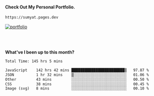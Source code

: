 #### Check Out My Personal Portfolio.
````bash
https://sumyat.pages.dev
````

<a href='https://sumyat.pages.dev/'>
    <img src='https://github.com/sumyat-aung/sumyat-aung/assets/108873224/c9b4f2be-c585-4dd3-84e1-692c3854a6d8' alt='portfolio' align='center' />
</a>


<br />
<br />


<br />
<br />

**What've I been up to this month?**

<!--START_SECTION:waka-->

```txt
Total Time: 145 hrs 5 mins

JavaScript    142 hrs 42 mins ████████████████████████▒   97.87 %
JSON          1 hr 32 mins    ▒░░░░░░░░░░░░░░░░░░░░░░░░   01.06 %
Other         43 mins         ░░░░░░░░░░░░░░░░░░░░░░░░░   00.50 %
CSS           38 mins         ░░░░░░░░░░░░░░░░░░░░░░░░░   00.45 %
Image (svg)   8 mins          ░░░░░░░░░░░░░░░░░░░░░░░░░   00.10 %
```

<!--END_SECTION:waka-->




